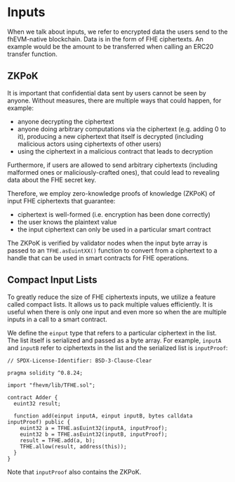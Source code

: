 # Inputs

When we talk about inputs, we refer to encrypted data the users send to the fhEVM-native blockchain. Data is in the form of FHE ciphertexts. An example would be the amount to be transferred when calling an ERC20 transfer function.

## ZKPoK
It is important that confidential data sent by users cannot be seen by anyone. Without measures, there are multiple ways that could happen, for example:
 * anyone decrypting the ciphertext
 * anyone doing arbitrary computations via the ciphertext (e.g. adding 0 to it), producing a new ciphertext that itself is decrypted (including malicious actors using ciphertexts of other users)
 * using the ciphertext in a malicious contract that leads to decryption

Furthermore, if users are allowed to send arbitrary ciphertexts (including malformed ones or maliciously-crafted ones), that could lead to revealing data about the FHE secret key.

Therefore, we employ zero-knowledge proofs of knowledge (ZKPoK) of input FHE ciphertexts that guarantee:

* ciphertext is well-formed (i.e. encryption has been done correctly)
* the user knows the plaintext value
* the input ciphertext can only be used in a particular smart contract

The ZKPoK is verified by validator nodes when the input byte array is passed to an `TFHE.asEuintXX()` function to convert from a ciphertext to a handle that can be used in smart contracts for FHE operations.

## Compact Input Lists

To greatly reduce the size of FHE ciphertexts inputs, we utilize a feature called compact lists. It allows us to pack multiple values efficiently. It is useful when there is only one input and even more so when the are multiple inputs in a call to a smart contract.

We define the `einput` type that refers to a particular ciphertext in the list. The list itself is serialized and passed as a byte array. For example, `inputA` and `inputB` refer to ciphertexts in the list and the serialized list is `inputProof`:

```solidity
// SPDX-License-Identifier: BSD-3-Clause-Clear

pragma solidity ^0.8.24;

import "fhevm/lib/TFHE.sol";

contract Adder {
  euint32 result;

  function add(einput inputA, einput inputB, bytes calldata inputProof) public {
    euint32 a = TFHE.asEuint32(inputA, inputProof);
    euint32 b = TFHE.asEuint32(inputB, inputProof);
    result = TFHE.add(a, b);
    TFHE.allow(result, address(this));
  }
}
```

Note that `inputProof` also contains the ZKPoK.
